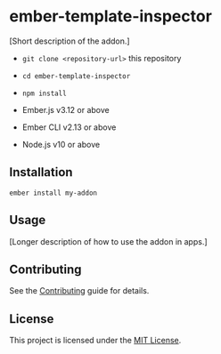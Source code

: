 # ember-template-inspector

[Short description of the addon.]


* `git clone <repository-url>` this repository
* `cd ember-template-inspector`
* `npm install`

* Ember.js v3.12 or above
* Ember CLI v2.13 or above
* Node.js v10 or above


Installation
------------------------------------------------------------------------------

```
ember install my-addon
```


Usage
------------------------------------------------------------------------------

[Longer description of how to use the addon in apps.]


Contributing
------------------------------------------------------------------------------

See the [Contributing](CONTRIBUTING.md) guide for details.


License
------------------------------------------------------------------------------

This project is licensed under the [MIT License](LICENSE.md).
